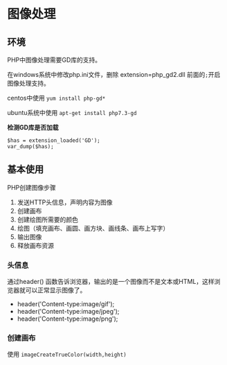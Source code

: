 # 图像处理

## 环境

PHP中图像处理需要GD库的支持。

在windows系统中修改php.ini文件，删除 extension=php_gd2.dll 前面的`;`开启图像处理支持。

centos中使用 `yum install php-gd*` 

ubuntu系统中使用 `apt-get install php7.3-gd`

**检测GD库是否加载**

```
$has = extension_loaded('GD');
var_dump($has);
```

## 基本使用

PHP创建图像步骤

1. 发送HTTP头信息，声明内容为图像
2. 创建画布
3. 创建绘图所需要的颜色
4. 绘图（填充画布、画圆、画方块、画线条、画布上写字）
5. 输出图像
6. 释放画布资源

### 头信息

通过header() 函数告诉浏览器，输出的是一个图像而不是文本或HTML，这样浏览器就可以正常显示图像了。

* header('Content-type:image/gif');
* header('Content-type:image/jpeg');
* header('Content-type:image/png');

### 创建画布

使用 `imageCreateTrueColor(width,height)` 

